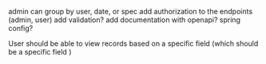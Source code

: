 admin can group by user, date, or spec
add authorization to the endpoints (admin, user)
add validation?
add documentation with openapi?
spring config?

User should be able to view records based on a specific field (which should be
a specific field )
